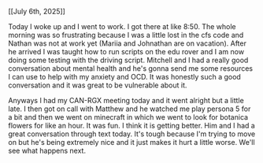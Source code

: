 [[July 6th, 2025]]

Today I woke up and I went to work. I got there at like 8:50. The whole morning was so frustrating because I was a little lost in the cfs code and Nathan was not at work yet (Mariia and Johnathan are on vacation). After he arrived I was taught how to run scripts on the edu rover and I am now doing some testing with the driving script. Mitchell and I had a really good conversation about mental health and he's gonna send me some resources I can use to help with my anxiety and OCD. It was honestly such a good conversation and it was great to be vulnerable about it.

Anyways I had my CAN-RGX meeting today and it went alright but a little late. I then got on call with Matthew and he watched me play persona 5 for a bit and then we went on minecraft in which we went to look for botanica flowers for like an hour. It was fun. I think it is getting better. Him and I had a great conversation through text today. It's tough because I'm trying to move on but he's being extremely nice and it just makes it hurt a little worse. We'll see what happens next.